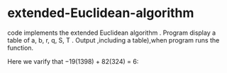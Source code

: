 # extended-Euclidean-algorithm

code implements the extended Euclidean algorithm . Program display a table of a, b, r, q, S, T . Output ,including a table),when program runs the function. 


Here we varify that −19(1398) + 82(324) = 6:

